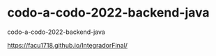 # codo-a-codo-2022-backend-java
codo-a-codo-2022-backend-java

https://facu1718.github.io/IntegradorFinal/
